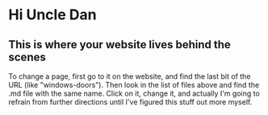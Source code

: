 #  Hi Uncle Dan
## This is where your website lives behind the scenes
To change a page, first go to it on the website, and find the last bit of the URL (like "windows-doors"). Then look in the list of files above and find the .md file with the same name. Click on it, change it, and actually I'm going to refrain from further directions until I've figured this stuff out more myself.